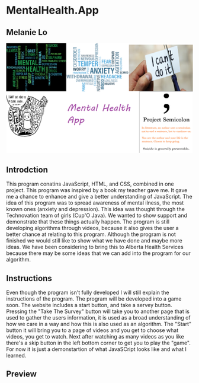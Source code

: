 # MentalHealth.App
## Melanie Lo

![alt text](https://github.com/Melanie-Lo-CS/Presentation/blob/master/TITLE%20PAGE.png )

## Introdction
This program conatins JavaScript, HTML, and CSS, combined in one project. This program was inspired by a book my teacher gave me. It gave me a chance to enhance and give a better understanding of JavaScript. The idea of this program was to spread awareness of mental ilness, the most known ones (anxiety and depression). This idea was thought through the Technovation team of girls (Cup'O Java). We wanted to show support and demonstrate that these things actually happen. The program is still developing algorithms through videos, because it also gives the user a better chance at relating to this program. Although the program is not finished we would still like to show what we have done and maybe more ideas. We have been considering to bring this to Alberta Health Services because there may be some ideas that we can add into the program for our algorithm.

## Instructions
Even though the program isn't fully developed I will still explain the instructions of the program. The program will be developed into a game soon. The website includes a start button, and take a servey button. Pressing the "Take The Survey" button will take you to another page that is used to gather the users information, it is used as a broad understanding of how we care in a way and how this is also used as an algorithm. The "Start" button it will bring you to a page of videos and you get to choose what videos, you get to watch. Next after watching as many videos as you like there's a skip button in the left bottom corner to get you to play the "game". For now it is just a demonstartion of what JavaSCript looks like and what I learned.

## Preview
